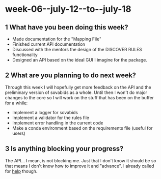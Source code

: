 # week-06--july-12--to--july-18

## 1 What have you been doing this week?

- Made documentation for the "Mapping File"
- Finished current API documentation
- Discussed with the mentors the design of the DISCOVER RULES functionality
- Designed an API based on the ideal GUI I imagine for the package.

## 2 What are you planning to do next week?

Through this week I will hopefully get more feedback on the API and the preliminary version of sovabids as a whole. Until then I won't do major changes to the core so I will work on the stuff that has been on the buffer for a while:

- Implement a logger for sovabids
- Implement a validator for the rules file
- Implement error handling in the current code
- Make a conda environment based on the requirements file (useful for users)

## 3 Is anything blocking your progress?

The API... I mean, is not blocking me. Just that I don't know it should be so that means I don't know how to improve it and "advance". I already called for [help](https://github.com/yjmantilla/sovabids/issues/25) though.
